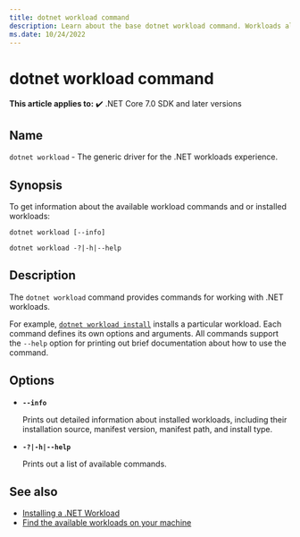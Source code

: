 ```yaml
---
title: dotnet workload command
description: Learn about the base dotnet workload command. Workloads allow you to manage and install optional components of .NET.
ms.date: 10/24/2022
---
```

# dotnet workload command

**This article applies to:** ✔️ .NET Core 7.0 SDK and later versions

## Name

`dotnet workload` - The generic driver for the .NET workloads experience.

## Synopsis

To get information about the available workload commands and or installed workloads:

```dotnetcli
dotnet workload [--info]

dotnet workload -?|-h|--help
```

## Description

The `dotnet workload` command provides commands for working with .NET workloads.

  For example, [`dotnet workload install`](dotnet-workload-install.md) installs a particular workload. Each command defines its own options and arguments. All commands support the `--help` option for printing out brief documentation about how to use the command.

## Options

- **`--info`**

  Prints out detailed information about installed workloads, including their installation source, manifest version, manifest path, and install type.

- **`-?|-h|--help`**

  Prints out a list of available commands.

## See also

- [Installing a .NET Workload](dotnet-workload-install.md)
- [Find the available workloads on your machine](dotnet-workload-search.md)
